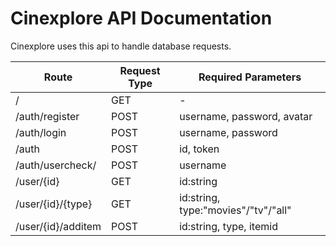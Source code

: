 # Cinexplore API Documentation

Cinexplore uses this api to handle database requests.

| Route | Request Type | Required Parameters |
|---|---|---|
| / | GET | - |
| /auth/register | POST | username, password, avatar |
| /auth/login | POST | username, password |
| /auth | POST | id, token |
| /auth/usercheck/ | POST | username |
| /user/{id} | GET | id:string 
| /user/{id}/{type} | GET | id:string, type:"movies"/"tv"/"all" |
| /user/{id}/additem | POST | id:string, type, itemid |
